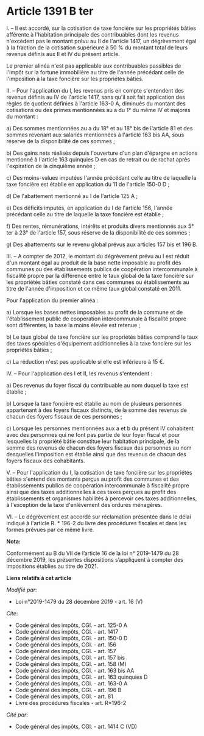 # Article 1391 B ter

I. – Il est accordé, sur la cotisation de taxe foncière sur les propriétés bâties afférente à l'habitation principale des
contribuables dont les revenus n'excèdent pas le montant prévu au II de l'article 1417, un dégrèvement égal à la fraction de
la cotisation supérieure à 50 % du montant total de leurs revenus définis aux II et IV du présent article.

Le premier alinéa n'est pas applicable aux contribuables passibles de l'impôt sur la fortune immobilière au titre de l'année
précédant celle de l'imposition à la taxe foncière sur les propriétés bâties.

II. – Pour l'application du I, les revenus pris en compte s'entendent des revenus définis au IV de l'article 1417, sans qu'il
soit fait application des règles de quotient définies à l'article 163-0 A, diminués du montant des cotisations ou des primes
mentionnées au a du 1° du même IV et majorés du montant :

a) Des sommes mentionnées au a du 18° et au 18° bis de l'article 81 et des sommes revenant aux salariés mentionnées à
l'article 163 bis AA, sous réserve de la disponibilité de ces sommes ;

b) Des gains nets réalisés depuis l'ouverture d'un plan d'épargne en actions mentionné à l'article 163 quinquies D en cas de
retrait ou de rachat après l'expiration de la cinquième année ;

c) Des moins-values imputées l'année précédant celle au titre de laquelle la taxe foncière est établie en application du 11
de l'article 150-0 D ;

d) De l'abattement mentionné au I de l'article 125 A ;

e) Des déficits imputés, en application du I de l'article 156, l'année précédant celle au titre de laquelle la taxe foncière
est établie ;

f) Des rentes, rémunérations, intérêts et produits divers mentionnés aux 5° ter à 23° de l'article 157, sous réserve de la
disponibilité de ces sommes ;

g) Des abattements sur le revenu global prévus aux articles 157 bis et 196 B.

III. – A compter de 2012, le montant du dégrèvement prévu au I est réduit d'un montant égal au produit de la base nette
imposable au profit des communes ou des établissements publics de coopération intercommunale à fiscalité propre par la
différence entre le taux global de la taxe foncière sur les propriétés bâties constaté dans ces communes ou établissements au
titre de l'année d'imposition et ce même taux global constaté en 2011.

Pour l'application du premier alinéa :

a) Lorsque les bases nettes imposables au profit de la commune et de l'établissement public de coopération intercommunale à
fiscalité propre sont différentes, la base la moins élevée est retenue ;

b) Le taux global de taxe foncière sur les propriétés bâties comprend le taux des taxes spéciales d'équipement additionnelles
à la taxe foncière sur les propriétés bâties ;

c) La réduction n'est pas applicable si elle est inférieure à 15 €.

IV. – Pour l'application des I et II, les revenus s'entendent :

a) Des revenus du foyer fiscal du contribuable au nom duquel la taxe est établie ;

b) Lorsque la taxe foncière est établie au nom de plusieurs personnes appartenant à des foyers fiscaux distincts, de la somme
des revenus de chacun des foyers fiscaux de ces personnes ;

c) Lorsque les personnes mentionnées aux a et b du présent IV cohabitent avec des personnes qui ne font pas partie de leur
foyer fiscal et pour lesquelles la propriété bâtie constitue leur habitation principale, de la somme des revenus de chacun
des foyers fiscaux des personnes au nom desquelles l'imposition est établie ainsi que des revenus de chacun des foyers
fiscaux des cohabitants.

V. – Pour l'application du I, la cotisation de taxe foncière sur les propriétés bâties s'entend des montants perçus au profit
des communes et des établissements publics de coopération intercommunale à fiscalité propre ainsi que des taxes
additionnelles à ces taxes perçues au profit des établissements et organismes habilités à percevoir ces taxes additionnelles,
à l'exception de la taxe d'enlèvement des ordures ménagères.

VI. – Le dégrèvement est accordé sur réclamation présentée dans le délai indiqué à l'article R. * 196-2 du livre des
procédures fiscales et dans les formes prévues par ce même livre.

**Nota:**

Conformément au B du VII de l’article 16 de la loi n° 2019-1479 du 28 décembre 2019, les présentes dispositions s’appliquent
à compter des impositions établies au titre de 2021.

**Liens relatifs à cet article**

_Modifié par_:

  - Loi n°2019-1479 du 28 décembre 2019 - art. 16 (V)

_Cite_:

  - Code général des impôts, CGI. - art. 125-0 A
  - Code général des impôts, CGI. - art. 1417
  - Code général des impôts, CGI. - art. 150-0 D
  - Code général des impôts, CGI. - art. 156
  - Code général des impôts, CGI. - art. 157
  - Code général des impôts, CGI. - art. 157 bis
  - Code général des impôts, CGI. - art. 158 (M)
  - Code général des impôts, CGI. - art. 163 bis AA
  - Code général des impôts, CGI. - art. 163 quinquies D
  - Code général des impôts, CGI. - art. 163-0 A
  - Code général des impôts, CGI. - art. 196 B
  - Code général des impôts, CGI. - art. 81
  - Livre des procédures fiscales - art. R*196-2

_Cité par_:

  - Code général des impôts, CGI. - art. 1414 C (VD)
